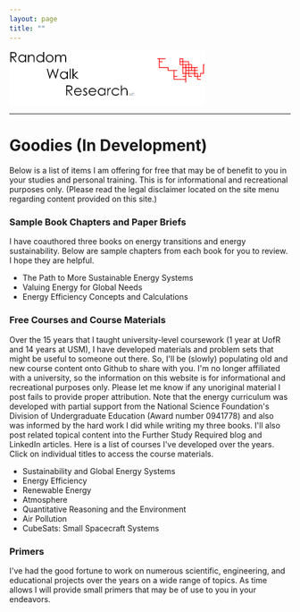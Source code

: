 ```yaml
---
layout: page
title: ""
---
```


<img align="middle" src="/assets/images/rwr_FULL7.png" alt="RWR" width="350"/>
<hr>

# Goodies (In Development)
Below is a list of items I am offering for free that may be of benefit to you in your studies and personal training. This is for informational and recreational purposes only. (Please read the legal disclaimer located on the site menu regarding content provided on this site.) 

### Sample Book Chapters and Paper Briefs
I have coauthored three books on energy transitions and energy sustainability. Below are sample chapters from each book for you to review. I hope they are helpful.
- The Path to More Sustainable Energy Systems
- Valuing Energy for Global Needs
- Energy Efficiency Concepts and Calculations

### Free Courses and Course Materials
Over the 15 years that I taught university-level coursework (1 year at UofR and 14 years at USM), I have developed materials and problem sets that might be useful to someone out there. So, I'll be (slowly) populating old and new course content onto Github to share with you. I'm no longer affiliated with a university, so the information on this website is for informational and recreational purposes only. Please let me know if any unoriginal material I post fails to provide proper attribution. Note that the energy curriculum was developed with partial support from the National Science Foundation's Division of Undergraduate Education (Award number 0941778) and also was informed by the hard work I did while writing my three books. I'll also post related topical content into the Further Study Required blog and LinkedIn articles. Here is a list of courses I've developed over the years. Click on individual titles to access the course materials.

- Sustainability and Global Energy Systems
- Energy Efficiency
- Renewable Energy
- Atmosphere
- Quantitative Reasoning and the Environment
- Air Pollution
- CubeSats: Small Spacecraft Systems

### Primers
I've had the good fortune to work on numerous scientific, engineering, and educational projects over the years on a wide range of topics. As time allows I will provide small primers that may be of use to you in your endeavors.
